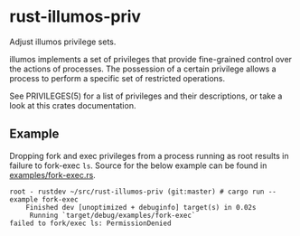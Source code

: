 # rust-illumos-priv
Adjust illumos privilege sets.

illumos implements a set of privileges that provide fine-grained control over
the actions of processes. The possession of a certain privilege allows a
process to perform a specific set of restricted operations.

See PRIVILEGES(5) for a list of privileges and their descriptions, or take a
look at this crates documentation.

## Example

Dropping fork and exec privileges from a process running as root results in
failure to fork-exec `ls`. Source for the below example can be found in
[examples/fork-exec.rs](examples/fork-exec.rs).

```
root - rustdev ~/src/rust-illumos-priv (git:master) # cargo run --example fork-exec
    Finished dev [unoptimized + debuginfo] target(s) in 0.02s
     Running `target/debug/examples/fork-exec`
failed to fork/exec ls: PermissionDenied
```
